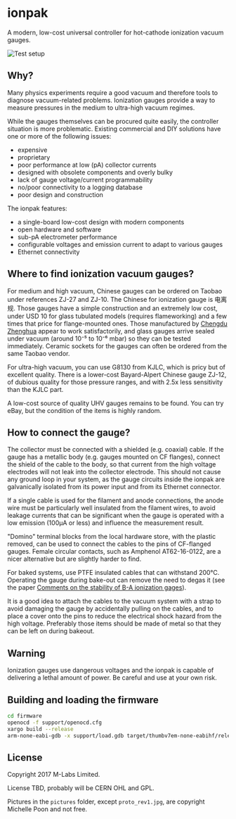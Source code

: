 ionpak
======

A modern, low-cost universal controller for hot-cathode ionization vacuum gauges.

![Test setup](https://raw.githubusercontent.com/m-labs/ionpak/master/pictures/setup1_resized.jpg)

Why?
----

Many physics experiments require a good vacuum and therefore tools to diagnose vacuum-related problems. Ionization gauges provide a way to measure pressures in the medium to ultra-high vacuum regimes.

While the gauges themselves can be procured quite easily, the controller situation is more problematic. Existing commercial and DIY solutions have one or more of the following issues:

 * expensive
 * proprietary
 * poor performance at low (pA) collector currents
 * designed with obsolete components and overly bulky
 * lack of gauge voltage/current programmability
 * no/poor connectivity to a logging database
 * poor design and construction

The ionpak features:

 * a single-board low-cost design with modern components
 * open hardware and software
 * sub-pA electrometer performance
 * configurable voltages and emission current to adapt to various gauges
 * Ethernet connectivity

Where to find ionization vacuum gauges?
---------------------------------------

For medium and high vacuum, Chinese gauges can be ordered on Taobao under references ZJ-27 and ZJ-10. The Chinese for ionization gauge is 电离规. Those gauges have a simple construction and an extremely low cost, under USD 10 for glass tubulated models (requires flameworking) and a few times that price for flange-mounted ones. Those manufactured by [Chengdu Zhenghua](http://www.zhvacuum.com) appear to work satisfactorily, and glass gauges arrive sealed under vacuum (around 10⁻⁵ to 10⁻⁶ mbar) so they can be tested immediately. Ceramic sockets for the gauges can often be ordered from the same Taobao vendor.

For ultra-high vacuum, you can use G8130 from KJLC, which is pricy but of excellent quality. There is a lower-cost Bayard-Alpert Chinese gauge ZJ-12, of dubious quality for those pressure ranges, and with 2.5x less sensitivity than the KJLC part.

A low-cost source of quality UHV gauges remains to be found. You can try eBay, but the condition of the items is highly random.

How to connect the gauge?
-------------------------

The collector must be connected with a shielded (e.g. coaxial) cable. If the gauge has a metallic body (e.g. gauges mounted on CF flanges), connect the shield of the cable to the body, so that current from the high voltage electrodes will not leak into the collector electrode. This should not cause any ground loop in your system, as the gauge circuits inside the ionpak are galvanically isolated from its power input and from its Ethernet connector.

If a single cable is used for the filament and anode connections, the anode wire must be particularly well insulated from the filament wires, to avoid leakage currents that can be significant when the gauge is operated with a low emission (100µA or less) and influence the measurement result.

"Domino" terminal blocks from the local hardware store, with the plastic removed, can be used to connect the cables to the pins of CF-flanged gauges. Female circular contacts, such as Amphenol AT62-16-0122, are a nicer alternative but are slightly harder to find.

For baked systems, use PTFE insulated cables that can withstand 200°C. Operating the gauge during bake-out can remove the need to degas it (see the paper [Comments on the stability of B-A ionization gages](https://www.nist.gov/sites/default/files/documents/calibrations/jv13-2.pdf)).

It is a good idea to attach the cables to the vacuum system with a strap to avoid damaging the gauge by accidentally pulling on the cables, and to place a cover onto the pins to reduce the electrical shock hazard from the high voltage. Preferably those items should be made of metal so that they can be left on during bakeout.

Warning
-------

Ionization gauges use dangerous voltages and the ionpak is capable of delivering a lethal amount of power. Be careful and use at your own risk.

Building and loading the firmware
---------------------------------

```sh
cd firmware
openocd -f support/openocd.cfg
xargo build --release
arm-none-eabi-gdb -x support/load.gdb target/thumbv7em-none-eabihf/release/ionpak-firmware
```

License
-------

Copyright 2017 M-Labs Limited.

License TBD, probably will be CERN OHL and GPL.

Pictures in the ``pictures`` folder, except ``proto_rev1.jpg``, are copyright Michelle Poon and not free.

